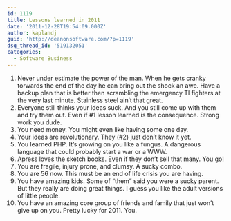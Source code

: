 ```yaml
---
id: 1119
title: Lessons learned in 2011
date: '2011-12-28T19:54:09.000Z'
author: kaplandj
guid: 'http://deanonsoftware.com/?p=1119'
dsq_thread_id: '519132051'
categories:
  - Software Business
---
```

1. Never under estimate the power of the man. When he gets cranky torwards the end of the day he can bring out the shock an awe. Have a backup plan that is better then scrambling the emergency TI fighters at the very last minute. Stainless steel ain’t that great.
  2. Everyone still thinks your ideas suck. And you still come up with them and try them out. Even if #1 lesson learned is the consequence. Strong work you dude.
  3. You need money. You might even like having some one day.
  4. Your ideas are revolutionary. They (#2) just don’t know it yet.
  5. You learned PHP. It’s growing on you like a fungus. A dangerous language that could probably start a war or a WWW.
  6. Apress loves the sketch books. Even if they don’t sell that many. You go!
  7. You are fragile, injury prone, and clumsy. A sucky combo.
  8. You are 56 now. This must be an end of life crisis you are having.
  9. You have amazing kids. Some of “them” said you were a sucky parent. But they really are doing great things. I guess you like the adult versions of little people.
 10. You have an amazing core group of friends and family that just won’t give up on you. Pretty lucky for 2011. You.
